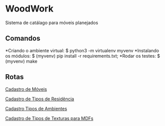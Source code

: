 # WoodWork
Sistema de catálago para móveis planejados

Comandos
--------
*Criando o ambiente virtual: $ python3 -m virtualenv myvenv 
*Instalando os módulos:      $ (myvenv) pip install -r requirements.txt; 
*Rodar os testes:            $ (myvenv) make

Rotas
--------
[Cadastro de Móveis](http://127.0.0.1:8000/furniture/new/)

[Cadastro de Tipos de Residência](http://127.0.0.1:8000/hometype/new/)

[Cadastro Tipos de Ambientes](http://127.0.0.1:8000/rooms/new/)

[Cadastro de Tipos de Texturas para MDFs](http://127.0.0.1:8000/texture/new/)